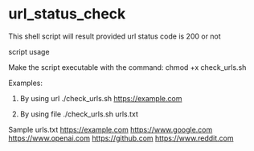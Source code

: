 # url_status_check
This shell script will result provided url status code is 200 or not


script usage

Make the script executable with the command: chmod +x check_urls.sh

Examples:
1. By using url
./check_urls.sh https://example.com

2. By using file
./check_urls.sh urls.txt


Sample urls.txt
https://example.com
https://www.google.com
https://www.openai.com
https://github.com
https://www.reddit.com
